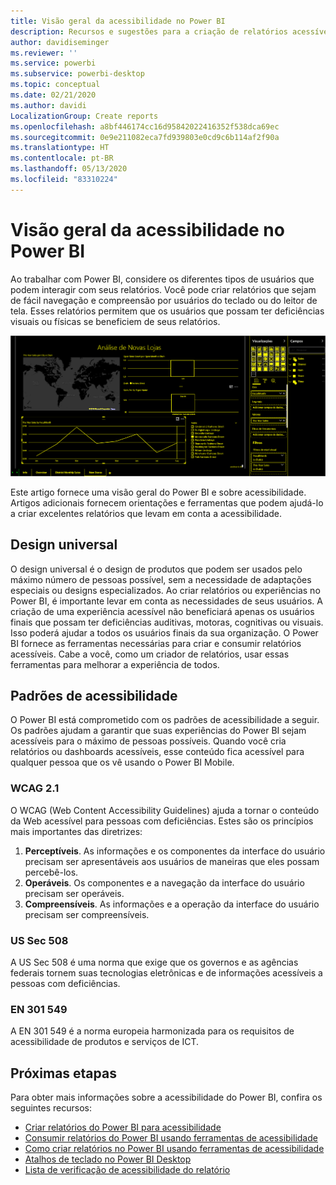 ```yaml
---
title: Visão geral da acessibilidade no Power BI
description: Recursos e sugestões para a criação de relatórios acessíveis do Power BI Desktop, incluindo o WCAG (Web Content Accessibility Guidelines)
author: davidiseminger
ms.reviewer: ''
ms.service: powerbi
ms.subservice: powerbi-desktop
ms.topic: conceptual
ms.date: 02/21/2020
ms.author: davidi
LocalizationGroup: Create reports
ms.openlocfilehash: a8bf446174cc16d95842022416352f538dca69ec
ms.sourcegitcommit: 0e9e211082eca7fd939803e0cd9c6b114af2f90a
ms.translationtype: HT
ms.contentlocale: pt-BR
ms.lasthandoff: 05/13/2020
ms.locfileid: "83310224"
---
```

# <a name="overview-of-accessibility-in-power-bi"></a>Visão geral da acessibilidade no Power BI

Ao trabalhar com Power BI, considere os diferentes tipos de usuários que podem interagir com seus relatórios. Você pode criar relatórios que sejam de fácil navegação e compreensão por usuários do teclado ou do leitor de tela. Esses relatórios permitem que os usuários que possam ter deficiências visuais ou físicas se beneficiem de seus relatórios.

![Configurações de alto contraste do Windows](media/desktop-accessibility/accessibility-05b.png)

Este artigo fornece uma visão geral do Power BI e sobre acessibilidade. Artigos adicionais fornecem orientações e ferramentas que podem ajudá-lo a criar excelentes relatórios que levam em conta a acessibilidade.

## <a name="universal-design"></a>Design universal

O design universal é o design de produtos que podem ser usados pelo máximo número de pessoas possível, sem a necessidade de adaptações especiais ou designs especializados. Ao criar relatórios ou experiências no Power BI, é importante levar em conta as necessidades de seus usuários. A criação de uma experiência acessível não beneficiará apenas os usuários finais que possam ter deficiências auditivas, motoras, cognitivas ou visuais. Isso poderá ajudar a todos os usuários finais da sua organização. O Power BI fornece as ferramentas necessárias para criar e consumir relatórios acessíveis. Cabe a você, como um criador de relatórios, usar essas ferramentas para melhorar a experiência de todos.

## <a name="accessibility-standards"></a>Padrões de acessibilidade

O Power BI está comprometido com os padrões de acessibilidade a seguir. Os padrões ajudam a garantir que suas experiências do Power BI sejam acessíveis para o máximo de pessoas possíveis. Quando você cria relatórios ou dashboards acessíveis, esse conteúdo fica acessível para qualquer pessoa que os vê usando o Power BI Mobile.

### <a name="wcag-21"></a>WCAG 2.1

O WCAG (Web Content Accessibility Guidelines) ajuda a tornar o conteúdo da Web acessível para pessoas com deficiências. Estes são os princípios mais importantes das diretrizes:

1. **Perceptíveis**. As informações e os componentes da interface do usuário precisam ser apresentáveis aos usuários de maneiras que eles possam percebê-los.
2. **Operáveis**. Os componentes e a navegação da interface do usuário precisam ser operáveis.
3. **Compreensíveis**. As informações e a operação da interface do usuário precisam ser compreensíveis.

### <a name="us-section-508"></a>US Sec 508

A US Sec 508 é uma norma que exige que os governos e as agências federais tornem suas tecnologias eletrônicas e de informações acessíveis a pessoas com deficiências.

### <a name="en-301-549"></a>EN 301 549

A EN 301 549 é a norma europeia harmonizada para os requisitos de acessibilidade de produtos e serviços de ICT.  

## <a name="next-steps"></a>Próximas etapas

Para obter mais informações sobre a acessibilidade do Power BI, confira os seguintes recursos:

* [Criar relatórios do Power BI para acessibilidade](desktop-accessibility-creating-reports.md)
* [Consumir relatórios do Power BI usando ferramentas de acessibilidade](desktop-accessibility-consuming-tools.md)
* [Como criar relatórios no Power BI usando ferramentas de acessibilidade](desktop-accessibility-creating-tools.md)
* [Atalhos de teclado no Power BI Desktop](desktop-accessibility-keyboard-shortcuts.md)
* [Lista de verificação de acessibilidade do relatório](desktop-accessibility-creating-reports.md#report-accessibility-checklist)


